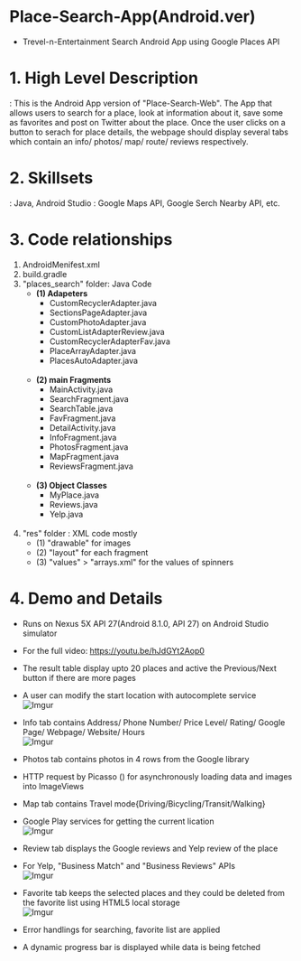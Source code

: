 # Place-Search-App(Android.ver)
- Trevel-n-Entertainment Search Android App using Google Places API

# 1. High Level Description
: This is the Android App version of "Place-Search-Web". 
The App that allows users to search for a place, look at information about it, save some as favorites and post on Twitter about the place. Once the user clicks on a button to serach for place details, the webpage should display several tabs which contain an info/ photos/ map/ route/ reviews respectively.

# 2. Skillsets
: Java, Android Studio
: Google Maps API, Google Serch Nearby API, etc.
   
# 3. Code relationships
1) AndroidMenifest.xml
2) build.gradle
3) "places_search" folder: Java Code<br />
   - __(1) Adapeters__<br />
     - CustomRecyclerAdapter.java<br />
     - SectionsPageAdapter.java<br />
     - CustomPhotoAdapter.java<br />
     - CustomListAdapterReview.java<br />
     - CustomRecyclerAdapterFav.java<br />
     - PlaceArrayAdapter.java<br />
     - PlacesAutoAdapter.java<br /><br />
   - __(2) main Fragments__<br />
     - MainActivity.java<br />
     - SearchFragment.java<br />
     - SearchTable.java<br />
     - FavFragment.java<br />
     - DetailActivity.java<br />
     - InfoFragment.java<br />
     - PhotosFragment.java<br />
     - MapFragment.java<br />
     - ReviewsFragment.java<br /><br />
   - __(3) Object Classes__<br />
     - MyPlace.java<br />
     - Reviews.java<br />
     - Yelp.java<br />
     <br />
4) "res" folder : XML code mostly <br />
   - (1) "drawable" for images<br />
   - (2) "layout" for each fragment<br />
   - (3) "values" > "arrays.xml" for the values of spinners <br />

# 4. Demo and Details
- Runs on Nexus 5X API 27(Android 8.1.0, API 27) on Android Studio simulator
- For the full video: https://youtu.be/hJdGYt2Aop0

- The result table display upto 20 places and active the Previous/Next button if there are more pages
- A user can modify the start location with autocomplete service <br />
![Imgur](https://i.imgur.com/PMDuKDd.gif)

- Info tab contains Address/ Phone Number/ Price Level/ Rating/ Google Page/ Webpage/ Website/ Hours <br />
![Imgur](https://i.imgur.com/q3p2zmr.gif)

- Photos tab contains photos in 4 rows from the Google library
- HTTP request by Picasso () for asynchronously loading data and images into ImageViews
- Map tab contains Travel mode{Driving/Bicycling/Transit/Walking}
- Google Play services for getting the current lication <br />
![Imgur](https://i.imgur.com/7YePqO9.gif)

- Review tab displays the Google reviews and Yelp review of the place
- For Yelp, "Business Match" and "Business Reviews" APIs <br />
![Imgur](https://i.imgur.com/GVf3a72.gif)

- Favorite tab keeps the selected places and they could be deleted from the favorite list using HTML5 local storage <br />
![Imgur](https://i.imgur.com/FvdFzrt.gif)

- Error handlings for searching, favorite list are applied
- A dynamic progress bar is displayed while data is being fetched

